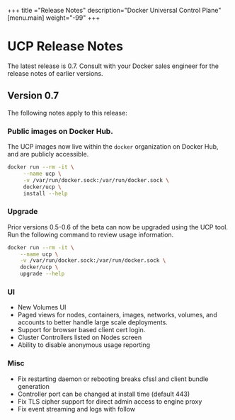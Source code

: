 +++
title ="Release Notes"
description="Docker Universal Control Plane"
[menu.main]
weight="-99"
+++


# UCP Release Notes

The latest release is 0.7.  Consult with your Docker sales engineer for the
release notes of earlier versions.

## Version 0.7

The following notes apply to this release:

### Public images on Docker Hub.

The UCP images now live within the `docker` organization on Docker Hub, and
are publicly accessible.

```bash
docker run --rm -it \
     --name ucp \
     -v /var/run/docker.sock:/var/run/docker.sock \
     docker/ucp \
     install --help
```

### Upgrade

Prior versions 0.5-0.6 of the beta can now be upgraded using the UCP tool.
Run the following command to review usage information.

```bash
docker run --rm -it \
    --name ucp \
    -v /var/run/docker.sock:/var/run/docker.sock \
    docker/ucp \
    upgrade --help
```

### UI

- New Volumes UI
- Paged views for nodes, containers, images, networks, volumes, and accounts to better handle large
  scale deployments.
- Support for browser based client cert login.
- Cluster Controllers listed on Nodes screen
- Ability to disable anonymous usage reporting


### Misc

- Fix restarting daemon or rebooting breaks cfssl and client bundle generation
- Controller port can be changed at install time (default 443)
- Fix TLS cipher support for direct admin access to engine proxy
- Fix event streaming and logs with follow
